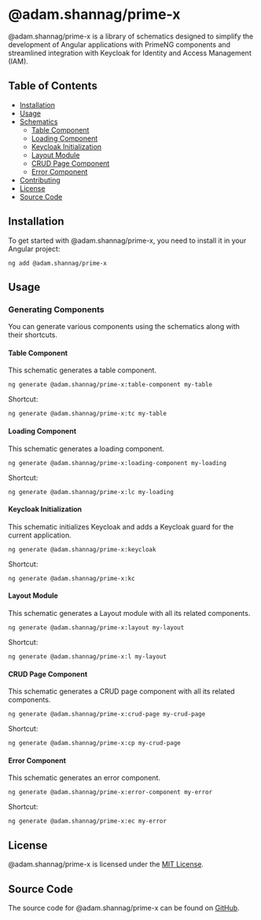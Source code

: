 # @adam.shannag/prime-x

@adam.shannag/prime-x is a library of schematics designed to simplify the development of Angular applications with PrimeNG components and streamlined integration with Keycloak for Identity and Access Management (IAM).

## Table of Contents

- [Installation](#installation)
- [Usage](#usage)
- [Schematics](#schematics)
  - [Table Component](#table-component)
  - [Loading Component](#loading-component)
  - [Keycloak Initialization](#keycloak-initialization)
  - [Layout Module](#layout-module)
  - [CRUD Page Component](#crud-page-component)
  - [Error Component](#error-component)
- [Contributing](#contributing)
- [License](#license)
- [Source Code](#source-code)

## Installation

To get started with @adam.shannag/prime-x, you need to install it in your Angular project:

```
ng add @adam.shannag/prime-x
```

## Usage

### Generating Components

You can generate various components using the schematics along with their shortcuts.

#### Table Component

This schematic generates a table component.

```
ng generate @adam.shannag/prime-x:table-component my-table
```

Shortcut:

```
ng generate @adam.shannag/prime-x:tc my-table
```

#### Loading Component

This schematic generates a loading component.

```
ng generate @adam.shannag/prime-x:loading-component my-loading
```

Shortcut:

```
ng generate @adam.shannag/prime-x:lc my-loading
```

#### Keycloak Initialization

This schematic initializes Keycloak and adds a Keycloak guard for the current application.

```
ng generate @adam.shannag/prime-x:keycloak
```

Shortcut:

```
ng generate @adam.shannag/prime-x:kc
```

#### Layout Module

This schematic generates a Layout module with all its related components.

```
ng generate @adam.shannag/prime-x:layout my-layout
```

Shortcut:

```
ng generate @adam.shannag/prime-x:l my-layout
```

#### CRUD Page Component

This schematic generates a CRUD page component with all its related components.

```
ng generate @adam.shannag/prime-x:crud-page my-crud-page
```

Shortcut:

```
ng generate @adam.shannag/prime-x:cp my-crud-page
```

#### Error Component

This schematic generates an error component.

```
ng generate @adam.shannag/prime-x:error-component my-error
```

Shortcut:

```
ng generate @adam.shannag/prime-x:ec my-error
```

## License

@adam.shannag/prime-x is licensed under the [MIT License](LICENSE.md).

## Source Code

The source code for @adam.shannag/prime-x can be found on [GitHub](https://github.com/AdamShannag/ngx-material-lib/tree/master/projects/prime-x).
